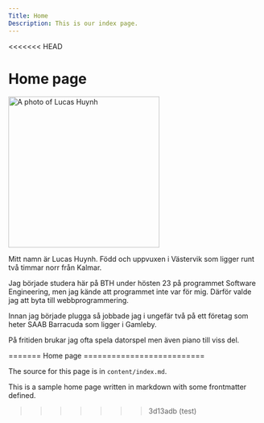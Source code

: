 ```yaml
---
Title: Home
Description: This is our index page.
---
```


<<<<<<< HEAD
<div class="center-content">
    <h1> Home page </h1>
    <img src="image/lucas.jpg" alt="A photo of Lucas Huynh" width="300">
    <p>
        Mitt namn är Lucas Huynh. Född och uppvuxen i Västervik som ligger runt två timmar norr från Kalmar.
    </p>
    <p>
        Jag började studera här på BTH under hösten 23 på programmet Software Engineering, men jag kände att programmet inte var för mig. Därför valde jag att byta till webbprogrammering.
    </p>
    <p>
        Innan jag började plugga så jobbade jag i ungefär två på ett företag som heter SAAB Barracuda som ligger i Gamleby.
    </p>
    <p>
        På fritiden brukar jag ofta spela datorspel men även piano till viss del.
    </p>
</div>
=======
Home page
==========================

The source for this page is in `content/index.md`.

This is a sample home page written in markdown with some frontmatter defined.
>>>>>>> 3d13adb (test)
